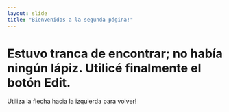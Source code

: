 ```yaml
---
layout: slide
title: "Bienvenidos a la segunda página!"
---
```

# Estuvo tranca de encontrar; no había ningún lápiz. Utilicé finalmente el botón Edit.
Utiliza la flecha hacia la izquierda para volver!
